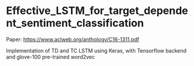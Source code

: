 # Effective_LSTM_for_target_dependent_sentiment_classification

Paper: https://www.aclweb.org/anthology/C16-1311.pdf

Implementation of TD and TC LSTM using Keras, with Tensorflow backend and glove-100 pre-trained word2vec
